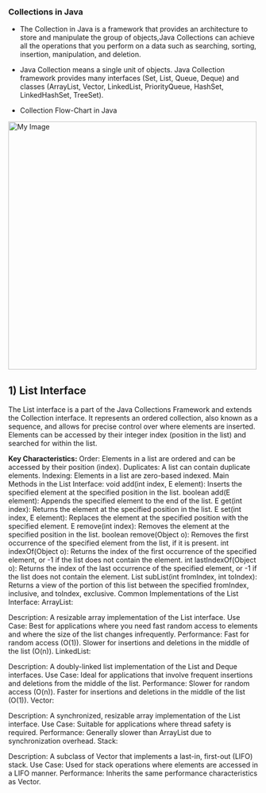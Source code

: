 ### Collections in Java 
- The Collection in Java is a framework that provides an architecture to store 
and manipulate the group of objects,Java Collections can achieve all the operations that you perform on a data 
such as searching, sorting, insertion, manipulation, and deletion. 

- Java Collection means a single unit of objects. Java Collection framework 
provides many interfaces (Set, List, Queue, Deque) and classes (ArrayList, 
Vector, LinkedList, PriorityQueue, HashSet, LinkedHashSet, TreeSet).

- Collection Flow-Chart in Java

<img src="https://static.javatpoint.com/images/java-collection-hierarchy.png" alt="My Image" width="500" height="500">

## 1) List Interface 
The List interface is a part of the Java Collections Framework and extends the Collection interface. It represents an ordered collection, also known as a sequence, and allows for precise control over where elements are inserted. Elements can be accessed by their integer index (position in the list) and searched for within the list.

<strong>Key Characteristics:</strong>
Order: Elements in a list are ordered and can be accessed by their position (index).
Duplicates: A list can contain duplicate elements.
Indexing: Elements in a list are zero-based indexed.
Main Methods in the List Interface:
void add(int index, E element): Inserts the specified element at the specified position in the list.
boolean add(E element): Appends the specified element to the end of the list.
E get(int index): Returns the element at the specified position in the list.
E set(int index, E element): Replaces the element at the specified position with the specified element.
E remove(int index): Removes the element at the specified position in the list.
boolean remove(Object o): Removes the first occurrence of the specified element from the list, if it is present.
int indexOf(Object o): Returns the index of the first occurrence of the specified element, or -1 if the list does not contain the element.
int lastIndexOf(Object o): Returns the index of the last occurrence of the specified element, or -1 if the list does not contain the element.
List<E> subList(int fromIndex, int toIndex): Returns a view of the portion of this list between the specified fromIndex, inclusive, and toIndex, exclusive.
Common Implementations of the List Interface:
ArrayList<E>:

Description: A resizable array implementation of the List interface.
Use Case: Best for applications where you need fast random access to elements and where the size of the list changes infrequently.
Performance:
Fast for random access (O(1)).
Slower for insertions and deletions in the middle of the list (O(n)).
LinkedList<E>:

Description: A doubly-linked list implementation of the List and Deque interfaces.
Use Case: Ideal for applications that involve frequent insertions and deletions from the middle of the list.
Performance:
Slower for random access (O(n)).
Faster for insertions and deletions in the middle of the list (O(1)).
Vector<E>:

Description: A synchronized, resizable array implementation of the List interface.
Use Case: Suitable for applications where thread safety is required.
Performance: Generally slower than ArrayList due to synchronization overhead.
Stack<E>:

Description: A subclass of Vector that implements a last-in, first-out (LIFO) stack.
Use Case: Used for stack operations where elements are accessed in a LIFO manner.
Performance: Inherits the same performance characteristics as Vector.
